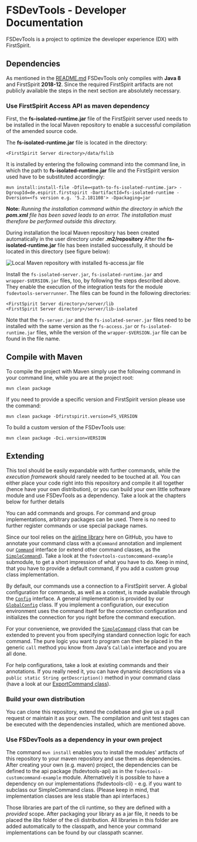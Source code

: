 # FSDevTools - Developer Documentation

FSDevTools is a project to optimize the developer experience (DX) with FirstSpirit.

## Dependencies
As mentioned in the [README.md](../README.md) FSDevTools only compiles with **Java 8** and FirstSpirit **2018-12**. 
Since the required FirstSpirit artifacts are not publicly available the steps in the next section are absolutely necessary.

### Use FirstSpirit Access API as maven dependency

First, the **fs-isolated-runtime.jar** file of the FirstSpirit server used needs to be installed in the local Maven repository to enable a successful compilation of the amended source code.

The **fs-isolated-runtime.jar** file is located in the directory:

```
<FirstSpirit Server directory>/data/fslib
```

It is installed by entering the following command into the command line, in which the path to **fs-isolated-runtime.jar** file and the FirstSpirit version used have to be substituted accordingly:

```
mvn install:install-file -Dfile=<path-to-fs-isolated-runtime.jar> -DgroupId=de.espirit.firstspirit -DartifactId=fs-isolated-runtime -Dversion=<fs version e.g. '5.2.181108'> -Dpackaging=jar
```
**Note:** *Running the installation command within the directory in which the **pom.xml** file has been saved leads to an error. The installation must therefore be performed outside this directory.*

During installation the local Maven repository has been created automatically in the user directory under **<user home>.m2/repository**
After the **fs-isolated-runtime.jar** file has been installed successfully, it should be located in this directory (see figure below):

![Local Maven repository with installed fs-access.jar file](images/local_maven.gif)

Install the `fs-isolated-server.jar`, `fs-isolated-runtime.jar` and `wrapper-$VERSION.jar` files, too, by following the steps described above. 
They enable the execution of the integration tests for the module `fsdevtools-serverrunner`.
The files can be found in the following directories:

```
<FirstSpirit Server directory>/server/lib
<FirstSpirit Server directory>/server/lib-isolated
```

Note that the `fs-server.jar` and the `fs-isolated-server.jar` files need to be installed with the same version as the `fs-access.jar` or `fs-isolated-runtime.jar` files, while the version of the `wrapper-$VERSION.jar` file can be found in the file name.

## Compile with Maven

To compile the project with Maven simply use the following command in your command line, while you are at the project root:

```
mvn clean package
```

If you need to provide a specific version and FirstSpirit version please use the command:

```
mvn clean package -Dfirstspirit.version=FS_VERSION
```

To build a custom version of the FSDevTools use:

```
mvn clean package -Dci.version=VERSION
```


## Extending

This tool should be easily expandable with further commands, while the *execution framework* should rarely needed to be touched at all. 
You can either place your code right into this repository and compile it all together (hence have your own distribution), or you can build your own little software module and use FSDevTools as a dependency. 
Take a look at the chapters below for further details

You can add commands and groups. 
For command and group implementations, arbitrary packages can be used. 
There is no need to further register commands or use special package names.

Since our tool relies on the [airline library](https://github.com/airlift/airline) here on GitHub, you have to annotate your command class with a `@Command` annotation and implement our 
[`Command`](https://github.com/e-Spirit/FSDevTools/blob/master/fsdevtools-cli-api/src/main/java/com/espirit/moddev/cli/api/command/Command.java) interface 
(or extend other command classes, as the [`SimpleCommand`](https://github.com/e-Spirit/FSDevTools/blob/master/fsdevtools-cli/src/main/java/com/espirit/moddev/cli/commands/SimpleCommand.java)).
Take a look at the `fsdevtools-customcommand-example` submodule, to get a short impression of what you have to do. 
Keep in mind, that you have to provide a default command, if you add a custom group class implementation.

By default, our commands use a connection to a FirstSpirit server. 
A global configuration for commands, as well as a context, is made available through the [`Config`](https://github.com/e-Spirit/FSDevTools/blob/master/fsdevtools-cli-api/src/main/java/com/espirit/moddev/cli/api/configuration/Config.java) interface. 
A general implementation is provided by our [`GlobalConfig`](https://github.com/e-Spirit/FSDevTools/blob/master/fsdevtools-cli/src/main/java/com/espirit/moddev/cli/configuration/GlobalConfig.java) class. 
If you implement a configuration, our execution environment uses the command itself for the connection configuration and initializes the connection for you right before the command execution.

For your convenience, we provided the [`SimpleCommand`](https://github.com/e-Spirit/FSDevTools/blob/master/fsdevtools-cli/src/main/java/com/espirit/moddev/cli/commands/SimpleCommand.java) class that can be extended to prevent you from specifying standard connection logic for each command. 
The pure logic you want to program can then be placed in the generic `call` method you know from Java's `Callable` interface and you are all done.

For help configurations, take a look at existing commands and their annotations. 
If you really need it, you can have dynamic descriptions via a `public static String getDescription()` method in your command class 
(have a look at our [ExportCommand class](https://github.com/e-Spirit/FSDevTools/blob/master/fsdevtools-cli/src/main/java/com/espirit/moddev/cli/commands/export/ExportCommand.java)).

### Build your own distribution
You can clone this repository, extend the codebase and give us a pull request or maintain it as your own. 
The compilation and unit test stages can be executed with the dependencies installed, which are mentioned above.

### Use FSDevTools as a dependency in your own project
The command `mvn install` enables you to install the modules' artifacts of this repository to your maven repository and use them as dependencies.
After creating your own (e.g. maven) project, the dependencies can be defined to the api package (fsdevtools-api) as in the `fsdevtools-customcommand-example` module.
Alternatively it is possible to have a dependency on our implementations (fsdevtools-cli) - e.g. if you want to subclass our SimpleCommand class.
(Please keep in mind, that implementation classes are less stable than api interfaces.) 

Those libraries are part of the cli runtime, so they are defined with a *provided* scope.
After packaging your library as a jar file, it needs to be placed the *libs* folder of the cli distribution.
All libraries in this folder are added automatically to the classpath, and hence your command implementations can be found by our classpath scanner.

